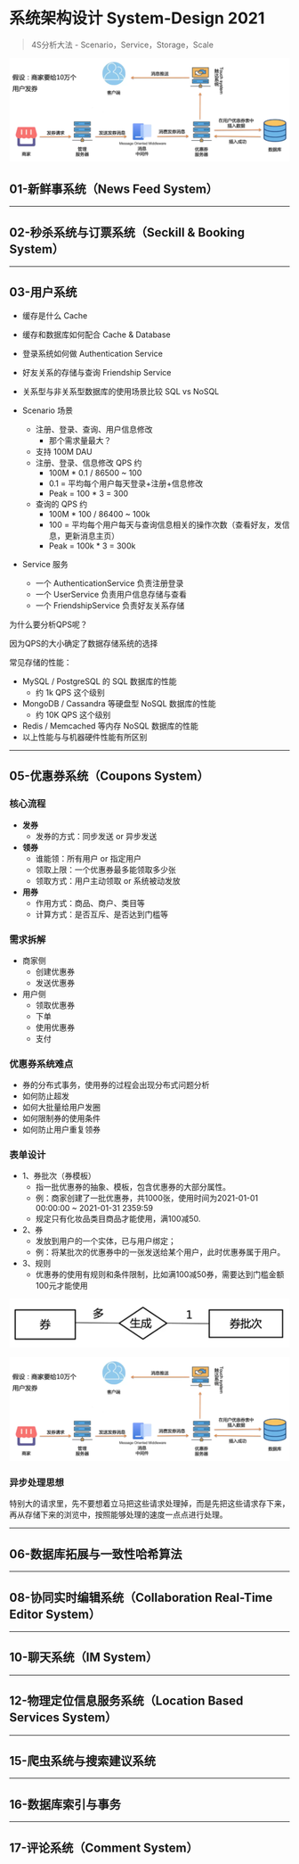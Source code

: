 # 系统架构设计 System-Design 2021

> 4S分析大法 - Scenario，Service，Storage，Scale

![002](./images/002.png)

## 01-新鲜事系统（News Feed System）

---

## 02-秒杀系统与订票系统（Seckill & Booking System）

---

## 03-用户系统

- 缓存是什么 Cache
- 缓存和数据库如何配合 Cache & Database
- 登录系统如何做 Authentication Service
- 好友关系的存储与查询 Friendship Service
- 关系型与非关系型数据库的使用场景比较 SQL vs NoSQL

- Scenario 场景
  - 注册、登录、查询、用户信息修改
    - 那个需求量最大？
  - 支持 100M DAU
  - 注册、登录、信息修改 QPS 约
    - 100M * 0.1 / 86500 ~ 100
    - 0.1 = 平均每个用户每天登录+注册+信息修改
    - Peak = 100 * 3 = 300
  - 查询的 QPS 约
    - 100M * 100 / 86400 ~ 100k
    - 100 = 平均每个用户每天与查询信息相关的操作次数（查看好友，发信息，更新消息主页）
    - Peak = 100k * 3 = 300k

- Service 服务
  - 一个 AuthenticationService 负责注册登录
  - 一个 UserService 负责用户信息存储与查看
  - 一个 FriendshipService 负责好友关系存储

为什么要分析QPS呢？

因为QPS的大小确定了数据存储系统的选择

常见存储的性能：

- MySQL / PostgreSQL 的 SQL 数据库的性能
  - 约 1k QPS 这个级别
- MongoDB / Cassandra 等硬盘型 NoSQL 数据库的性能
  - 约 10K QPS 这个级别
- Redis / Memcached 等内存 NoSQL 数据库的性能
- 以上性能与与机器硬件性能有所区别

---

## 05-优惠券系统（Coupons System）

### 核心流程

- **发券**
  - 发券的方式：同步发送 or 异步发送
- **领券**
  - 谁能领：所有用户 or 指定用户
  - 领取上限：一个优惠券最多能领取多少张
  - 领取方式：用户主动领取 or 系统被动发放
- **用券**
  - 作用方式：商品、商户、类目等
  - 计算方式：是否互斥、是否达到门槛等

### 需求拆解

- 商家侧
  - 创建优惠券
  - 发送优惠券
- 用户侧
  - 领取优惠券
  - 下单
  - 使用优惠券
  - 支付

### 优惠券系统难点

- 券的分布式事务，使用券的过程会出现分布式问题分析
- 如何防止超发
- 如何大批量给用户发圈
- 如何限制券的使用条件
- 如何防止用户重复领券

### 表单设计

- 1、券批次（券模板）
  - 指一批优惠券的抽象、模板，包含优惠券的大部分属性。
  - 例：商家创建了一批优惠券，共1000张，使用时间为2021-01-01 00:00:00 ~ 2021-01-31 2359:59
  - 规定只有化妆品类目商品才能使用，满100减50.
- 2、券
  - 发放到用户的一个实体，已与用户绑定；
  - 例：将某批次的优惠券中的一张发送给某个用户，此时优惠券属于用户。
- 3、规则
  - 优惠券的使用有规则和条件限制，比如满100减50券，需要达到门槛金额100元才能使用

![001](./images/001.png)

![002](./images/002.png)

### 异步处理思想

特别大的请求里，先不要想着立马把这些请求处理掉，而是先把这些请求存下来，再从存储下来的浏览中，按照能够处理的速度一点点进行处理。

---

## 06-数据库拓展与一致性哈希算法

---

## 08-协同实时编辑系统（Collaboration Real-Time Editor System）

---

## 10-聊天系统（IM System）

---

## 12-物理定位信息服务系统（Location Based Services System）

---

## 15-爬虫系统与搜索建议系统

---

## 16-数据库索引与事务

---

## 17-评论系统（Comment System）
